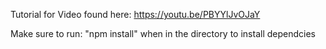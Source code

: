 Tutorial for Video found here: https://youtu.be/PBYYlJvOJaY

Make sure to run: "npm install" when in the directory to install dependcies

